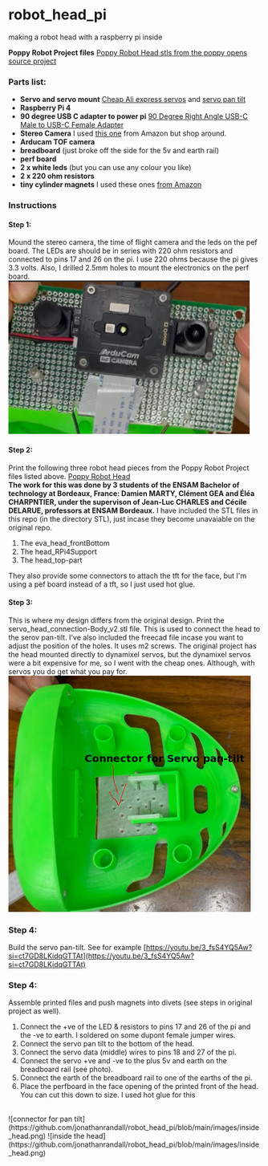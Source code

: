# robot_head_pi
making a robot head with a raspberry pi inside

__Poppy Robot Project files__ 
[Poppy Robot Head stls from the poppy opens source project](https://github.com/poppy-project/Poppy-eva-head-design) <br/>

### Parts list:

- __Servo and servo mount__ 
[Cheap Ali express servos](https://www.aliexpress.com/w/wholesale-servo-25kg.html?spm=a2g0o.productlist.search.0)  and 
[servo pan tilt](https://www.aliexpress.com/w/wholesale-servo-pan-tilt-MG995-MG996.html?spm=a2g0o.productlist.search.0) <br/>
- __Raspberry Pi 4__ <br/>
- __90 degree USB C adapter to power pi__
[90 Degree Right Angle USB-C Male to USB-C Female Adapter](https://www.amazon.com.au/dp/B0B2NJ3P3L) <br/>
- __Stereo Camera__
I used [this one](https://www.amazon.com.au/Synchronized-Stereo-USB-Camera-Industrial/dp/B07R8LQKV4) from Amazon but shop around.<br/>
- __Arducam TOF camera__ <br/>
- __breadboard__ (just broke off the side for the 5v and earth rail) <br/>
- __perf board__ <br/>
- __2 x white leds__ (but you can use any colour you like) <br/>
- __2 x 220 ohm resistors__
- __tiny cylinder magnets__ I used these ones [from Amazon](https://www.amazon.com.au/dp/B0CM3KX5BC)

### Instructions
#### Step 1:
Mound the stereo camera, the time of flight camera and the leds on the pef board. 
The LEDs are should be in series with 220 ohm resistors and connected to pins 17 and 26 on the pi. I use 220 ohms because the pi gives 3.3 volts. Also, I drilled 2.5mm holes to mount the electronics on the perf board.
![perf board](https://github.com/jonathanrandall/robot_head_pi/blob/main/images/perf_board.png)

#### Step 2:
Print the following three robot head pieces from the Poppy Robot Project files listed above. [Poppy Robot Head](https://github.com/poppy-project/Poppy-eva-head-design) <br/>
__The work for this was done by 3 students of the ENSAM Bachelor of technology at Bordeaux, France: Damien MARTY, Clément GEA and Éléa CHARPNTIER, under the supervison of Jean-Luc CHARLES and Cécile DELARUE, professors at ENSAM Bordeaux.__ I have included the STL files in this repo (in the directory STL), just incase they become unavaiable on the original repo. <br/>
1. The eva_head_frontBottom
2. The head_RPi4Support
3. The head_top-part

They also provide some connectors to attach the tft for the face, but I'm using a pef board instead of a tft, so I just used hot glue. 

#### Step 3:
This is where my design differs from the original design.
Print the servo_head_connection-Body_v2.stl file. This is used to connect the head to the serov pan-tilt. I've also included the freecad file incase you want to adjust the position of the holes. It uses m2 screws. The original project has the head mounted directly to dynamixel servos, but the dynamixel servos were a bit expensive for me, so I went with the cheap ones. Although, with servos you do get what you pay for.
![connector for pan tilt](https://github.com/jonathanrandall/robot_head_pi/blob/main/images/connector_for_pan_tilt.png)

### Step 4:
Build the servo pan-tilt. See for example [https://youtu.be/3_fsS4YQ5Aw?si=ct7GD8LKidqGTTAt](https://youtu.be/3_fsS4YQ5Aw?si=ct7GD8LKidqGTTAt)

### Step 4:
Assemble printed files and push magnets into divets (see steps in original project as well). 
1. Connect the +ve of the LED & resistors to pins 17 and 26 of the pi and the -ve to earth. I soldered on some dupont female jumper wires.
2. Connect the servo pan tilt to the bottom of the head.
3. Connect the servo data (middle) wires to pins 18 and 27 of the pi.
4. Connect the servo +ve and -ve to the plus 5v and earth on the breadboard rail (see photo).
5. Connect the earth of the breadboard rail to one of the earths of the pi.
6. Place the perfboard in the face opening of the printed front of the head. You can cut this down to size. I used hot glue for this
<br/>
![connector for pan tilt](https://github.com/jonathanrandall/robot_head_pi/blob/main/images/inside_head.png)
![inside the head](https://github.com/jonathanrandall/robot_head_pi/blob/main/images/inside_head.png)


